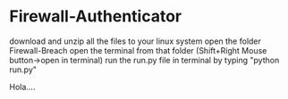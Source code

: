 # Firewall-Authenticator

download and unzip all the files to your linux system
open the folder Firewall-Breach
open the terminal from that folder (Shift+Right Mouse button->open in terminal)
run the run.py file in terminal by typing "python run.py"

Hola....
